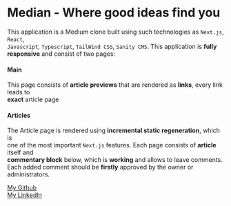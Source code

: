 # Median - Where good ideas find you
This application is a Medium clone built using such technologies as `Next.js`, `React`, \
`Javascript`, `Typescript`, `TailWind CSS`, `Sanity CMS`. This application is **fully \
responsive** and consist of two pages:
#### **Main**
This page consists of **article previews** that are rendered as **links**, every link leads to \
**exact** article page
#### **Articles**
The Article page is rendered using **incremental static regeneration**, which is \
one of the most important `Next.js` features. Each page consists of **article** itself and \
**commentary block** below, which is **working** and allows to leave comments. \
Each added comment should be **firstly** approved by the owner or administrators.

[My Github](https://github.com/qaaawsz) \
[My LinkedIn](https://www.linkedin.com/in/anton-tsitovich/)
